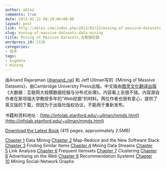 ```yaml
---
author: abloz
comments: true
date: 2013-02-22 08:29:06+00:00
layout: post
link: http://abloz.com/index.php/2013/02/22/mining-of-massive-datasets-data-mining/
slug: mining-of-massive-datasets-data-mining
title: Mining of Massive Datasets,大数据挖掘
wordpress_id: 2138
categories:
- 技术
tags:
- bigdata
- mining
---
```




由Anand Rajaraman ([@anand_raj](http://twitter.com/#!/anand_raj)) 和 Jeff Ullman写的《Mining of Massive Datasets》，由Cambridge University Press出版。中文版由[图灵文化翻译出版](http://www.ituring.com.cn/book/913)《大数据：互联网大规模数据挖掘与分布式处理》。内容看上去很不错。内容源自作者在斯坦福大学教授多年的“Web挖掘”的材料。两位作者也很有爱心，提供了英文版的下载，但因为于出版社版权协议，不能用于重新发布。

书籍和资料地址：[http://infolab.stanford.edu/~ullman/mmds.html](http://infolab.stanford.edu/~ullman/mmds.html)



[Download the Latest Book](http://infolab.stanford.edu/~ullman/mmds/book.pdf) (415 pages, approximately 2.5MB)

[Chapter 1](http://infolab.stanford.edu/~ullman/mmds/ch1.pdf) Data Mining
[Chapter 2](http://infolab.stanford.edu/~ullman/mmds/ch2.pdf) Map-Reduce and the New Software Stack
[Chapter 3](http://infolab.stanford.edu/~ullman/mmds/ch3.pdf) Finding Similar Items
[Chapter 4](http://infolab.stanford.edu/~ullman/mmds/ch4.pdf) Mining Data Streams
[Chapter 5](http://infolab.stanford.edu/~ullman/mmds/ch5.pdf) Link Analysis
[Chapter 6](http://infolab.stanford.edu/~ullman/mmds/ch6.pdf) Frequent Itemsets
[Chapter 7](http://infolab.stanford.edu/~ullman/mmds/ch7.pdf) Clustering
[Chapter 8](http://infolab.stanford.edu/~ullman/mmds/ch8.pdf) Advertising on the Web
[Chapter 9](http://infolab.stanford.edu/~ullman/mmds/ch9.pdf) Recommendation Systems
[Chapter 10](http://infolab.stanford.edu/~ullman/mmds/ch10.pdf) Mining Social-Network Graphs
